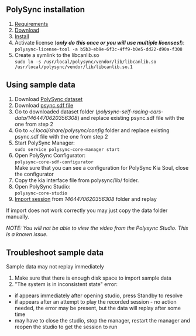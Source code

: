 ## PolySync installation

1. [Requirements](http://docs.polysync.io/articles/overview/installation/basic-system-requirements/)
2. [Download](http://docs.polysync.io/downloads/)
3. [Install](http://docs.polysync.io/flows/getting-started/)
4. Activate license (***only do this once or you will use multiple licenses!***): <br/>
 `polysync-license-tool -a b5b3-eb9e-6f3c-4ff9-b0e5-dd22-d90a-f308`
5. Create a symlink to the libcanlib.so <br/>
`sudo ln -s /usr/local/polysync/vendor/lib/libcanlib.so /usr/local/polysync/vendor/lib/libcanlib.so.1`


## Using sample data

1. Download [PolySync dataset](https://www.dropbox.com/s/exjh3y0d9q4t5a3/polysync-self-racing-cars-2016-dataset.tar.gz?dl=0)
2. Download [psync.sdf file](https://drive.google.com/open?id=0B0ZFAnBlExjMSXVGa0xJdTNXaGc)
3. Go to downloaded dataset folder (_polysync-self-racing-cars-data/1464470620356308_) and replace existing psync.sdf file with the one from step 2
4. Go to _~/.local/share/polysync/config_ folder and replace existing psync.sdf file with the one from step 2
5. Start PolySync Manager: <br/>
`sudo service polysync-core-manager start`
6. Open PolySync Configurator: <br/>
`polysync-core-sdf-configurator` <br/>
Make sure that you can see a configuration for PolySync Kia Soul, close the configurator
7. Copy the kia interface file from polysync/lib/ folder.
8. Open PolySync Studio: <br/>
`polysync-core-studio`
9. [Import session](http://docs.polysync.io/articles/runtime/managing-the-runtime/replay-logs-and-visualize-sample-data-2-0-pr-8/) from _1464470620356308_ folder and replay

If import does not work correctly you may just copy the data folder manually.

*NOTE: You will not be able to view the video from the Polysync Studio.  This is a known issue.*

## Troubleshoot sample data
Sample data may not replay immediately

1. Make sure that there is enough disk space to import sample data
2. "The system is in inconsistent state" error:
  - if appears immediately after opening studio, press Standby to resolve
  - if appears after an attempt to play the recorded session - no action needed, the error may be present, but the data will replay after some time
  - may have to close the studio, stop the manager, restart the manager and reopen the studio to get the session to run
